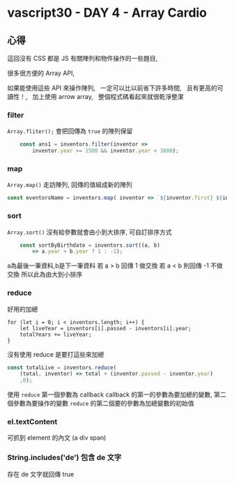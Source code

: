vascript30 - DAY 4 - Array Cardio
===================================

## 心得
這回沒有 CSS 都是 JS 有關陣列和物件操作的一些題目,  

很多很方便的 Array API, 

如果能使用這些 API 來操作陣列,  
一定可以比以前省下許多時間,  
且有更高的可讀性！,  
加上使用 arrow array,  
整個程式碼看起來就很乾淨整潔  

### filter

`Array.fliter();` 會把回傳為 ```true``` 的陣列保留
```javascript
    const ans1 = inventors.filter(inventor => 
        inventor.year >= 1500 && inventor.year < 1600);
```

### map 
`Array.map()` 走訪陣列, 回傳的值組成新的陣列
``` javascript
const eventorsName = inventors.map( inventor => `${inventor.first} ${inventor.last}`);
```

### sort 
`Array.sort()` 沒有給參數就會由小到大排序,
可自訂排序方式
```javascript
    const sortByBirthdate = inventors.sort((a, b) 
        => a.year > b.year ? 1 : -1);

```
a為最後一筆資料,b是下一筆資料
若 a > b 回傳 1 做交換
若 a < b 則回傳 -1 不做交換
所以此為由大到小排序

### reduce
好用的加總
```let totalYears = 0;
for (let i = 0; i < inventors.length; i++) {
    let liveYear = inventors[i].passed - inventors[i].year;
    totalYears += liveYear;
}
```
沒有使用 reduce 是要打這些來加總

```javascript
const totalLive = inventors.reduce(
    (total, inventor) => total + (inventor.passed - inventor.year)
    ,0);
```
使用 ``reduce``
第一個參數為 callback 
callback 的第一的參數為要加總的變數,
第二個參數為要操作的變數
```reduce``` 的第二個要的參數為加總變數的初始值

### el.textContent
可抓到 element 的內文 (a div span)
### String.includes('de') 包含 de 文字
存在 de 文字就回傳 true
